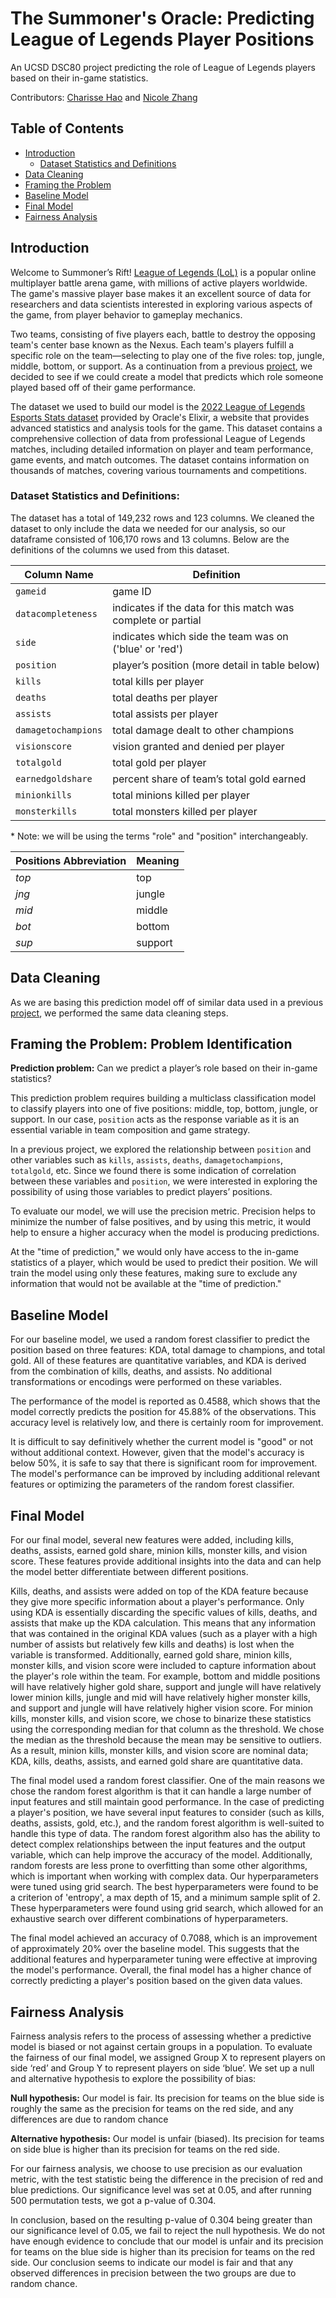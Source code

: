 
# The Summoner's Oracle: Predicting League of Legends Player Positions
An UCSD DSC80 project predicting the role of League of Legends players based on their in-game statistics.

Contributors: [Charisse Hao](https://www.linkedin.com/in/charisse-hao/) and [Nicole Zhang](https://www.linkedin.com/in/nicole-zhang-31a09122b/)


## Table of Contents
- [Introduction](#introduction)
    - [Dataset Statistics and Definitions](#dataset-statistics-and-definitions)
- [Data Cleaning](#data-cleaning)
- [Framing the Problem](#framing-the-problem-problem-identification)
- [Baseline Model](#baseline-model)
- [Final Model](#final-model)
- [Fairness Analysis](#fairness-analysis)


## Introduction
Welcome to Summoner’s Rift! [League of Legends (LoL)](https://en.wikipedia.org/wiki/League_of_Legends) is a popular online multiplayer battle arena game, with millions of active players worldwide. The game's massive player base makes it an excellent source of data for researchers and data scientists interested in exploring various aspects of the game, from player behavior to gameplay mechanics. 

Two teams, consisting of five players each, battle to destroy the opposing team's center base known as the Nexus. Each team's players fulfill a specific role on the team—selecting to play one of the five roles: top, jungle, middle, bottom, or support. As a continuation from a previous [project](https://charissehao.github.io/LoL-role-impact/), we decided to see if we could create a model that predicts which role someone played based off of their game performance.

The dataset we used to build our model is the [2022 League of Legends Esports Stats dataset](https://drive.google.com/file/d/1EHmptHyzY8owv0BAcNKtkQpMwfkURwRy/view?usp=sharing) provided by Oracle's Elixir, a website that provides advanced statistics and analysis tools for the game. This dataset contains a comprehensive collection of data from professional League of Legends matches, including detailed information on player and team performance, game events, and match outcomes. The dataset contains information on thousands of matches, covering various tournaments and competitions.

### Dataset Statistics and Definitions:
The dataset has a total of 149,232 rows and 123 columns. We cleaned the dataset to only include the data we needed for our analysis, so our dataframe consisted of 106,170 rows and 13 columns. Below are the definitions of the columns we used from this dataset.

| **Column Name**     | **Definition**                                               |
| ------------------- | ------------------------------------------------------------ |
| `gameid`            | game ID                                                      |
| `datacompleteness`  | indicates if the data for this match was complete or partial |
| `side`              | indicates which side the team was on ('blue' or 'red')       |
| `position`          | player’s position (more detail in table below)               |
| `kills`             | total kills per player                                       |
| `deaths`            | total deaths per player                                      |
| `assists`           | total assists per player                                     |
| `damagetochampions` | total damage dealt to other champions                        |
| `visionscore`       | vision granted and denied per player                         |
| `totalgold`         | total gold per player                                        |
| `earnedgoldshare`   | percent share of team’s total gold earned                    |
| `minionkills`       | total minions killed per player                              |
| `monsterkills`      | total monsters killed per player                             |

\* Note: we will be using the terms "role" and "position" interchangeably. 

| **Positions Abbreviation** | **Meaning** |
| -------------------------- | ----------- |
| *top*                      | top         |
| *jng*                      | jungle      |
| *mid*                      | middle      |
| *bot*                      | bottom      |
| *sup*                      | support     |


## Data Cleaning
As we are basing this prediction model off of similar data used in a previous [project](https://charissehao.github.io/LoL-role-impact/), we performed the same data cleaning steps.


## Framing the Problem: Problem Identification
**Prediction problem:** Can we predict a player’s role based on their in-game statistics?

This prediction problem requires building a multiclass classification model to classify players into one of five positions: middle, top, bottom, jungle, or support. In our case, `position` acts as the response variable as it is an essential variable in team composition and game strategy.

In a previous project, we explored the relationship between `position` and other variables such as `kills`, `assists`, `deaths`, `damagetochampions`, `totalgold`, etc. Since we found there is some indication of correlation between these variables and `position`, we were interested in exploring the possibility of using those variables to predict players’ positions.  

To evaluate our model, we will use the precision metric. Precision helps to minimize the number of false positives, and by using this metric, it would help to ensure a higher accuracy when the model is producing predictions. 

At the "time of prediction," we would only have access to the in-game statistics of a player, which would be used to predict their position. We will train the model using only these features, making sure to exclude any information that would not be available at the "time of prediction."



## Baseline Model
For our baseline model, we used a random forest classifier to predict the position based on three features: KDA, total damage to champions, and total gold. All of these features are quantitative variables, and KDA is derived from the combination of kills, deaths, and assists. No additional transformations or encodings were performed on these variables.

The performance of the model is reported as 0.4588, which shows that the model correctly predicts the position for 45.88% of the observations. This accuracy level is relatively low, and there is certainly room for improvement.

It is difficult to say definitively whether the current model is "good" or not without additional context. However, given that the model's accuracy is below 50%, it is safe to say that there is significant room for improvement. The model's performance can be improved by including additional relevant features or optimizing the parameters of the random forest classifier.


## Final Model
For our final model, several new features were added, including kills, deaths, assists, earned gold share, minion kills, monster kills, and vision score. These features provide additional insights into the data and can help the model better differentiate between different positions.

Kills, deaths, and assists were added on top of the KDA feature because they give more specific information about a player's performance. Only using KDA is essentially discarding the specific values of kills, deaths, and assists that make up the KDA calculation. This means that any information that was contained in the original KDA values (such as a player with a high number of assists but relatively few kills and deaths) is lost when the variable is transformed. Additionally, earned gold share, minion kills, monster kills, and vision score were included to capture information about the player's role within the team. For example, bottom and middle positions will have relatively higher gold share, support and jungle will have relatively lower minion kills, jungle and mid will have relatively higher monster kills, and support and jungle will have relatively higher vision score. For minion kills, monster kills, and vision score, we chose to binarize these statistics using the corresponding median for that column as the threshold. We chose the median as the threshold because the mean may be sensitive to outliers. As a result, minion kills, monster kills, and vision score are nominal data; KDA, kills, deaths, assists, and earned gold share are quantitative data.

The final model used a random forest classifier. One of the main reasons we chose the random forest algorithm is that it can handle a large number of input features and still maintain good performance. In the case of predicting a player's position, we have several input features to consider (such as kills, deaths, assists, gold, etc.), and the random forest algorithm is well-suited to handle this type of data. The random forest algorithm also has the ability to detect complex relationships between the input features and the output variable, which can help improve the accuracy of the model. Additionally, random forests are less prone to overfitting than some other algorithms, which is important when working with complex data. Our hyperparameters were tuned using grid search. The best hyperparameters were found to be a criterion of 'entropy', a max depth of 15, and a minimum sample split of 2. These hyperparameters were found using grid search, which allowed for an exhaustive search over different combinations of hyperparameters.

The final model achieved an accuracy of 0.7088, which is an improvement of approximately 20% over the baseline model. This suggests that the additional features and hyperparameter tuning were effective at improving the model's performance. Overall, the final model has a higher chance of correctly predicting a player's position based on the given data values.


## Fairness Analysis
Fairness analysis refers to the process of assessing whether a predictive model is biased or not against certain groups in a population. To evaluate the fairness of our final model, we assigned Group X to represent players on side ‘red’ and Group Y to represent players on side ‘blue’. We set up a null and alternative hypothesis to explore the possibility of bias:

**Null hypothesis:** Our model is fair. Its precision for teams on the blue side is roughly the same as the precision for teams on the red side, and any differences are due to random chance

**Alternative hypothesis:** Our model is unfair (biased). Its precision for teams on side blue is higher than its precision for teams on the red side. 

For our fairness analysis, we choose to use precision as our evaluation metric, with the test statistic being the difference in the precision of red and blue predictions. Our significance level was set at 0.05, and after running 500 permutation tests, we got a p-value of 0.304. 

In conclusion, based on the resulting p-value of 0.304 being greater than our significance level of 0.05, we fail to reject the null hypothesis. We do not have enough evidence to conclude that our model is unfair and its precision for teams on the blue side is higher than its precision for teams on the red side. Our conclusion seems to indicate our model is fair and that any observed differences in precision between the two groups are due to random chance.
